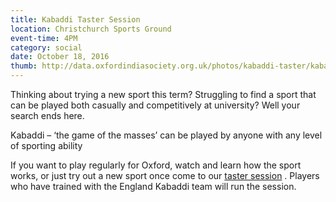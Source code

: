 ```yaml
---
title: Kabaddi Taster Session
location: Christchurch Sports Ground
event-time: 4PM
category: social
date: October 18, 2016
thumb: http://data.oxfordindiasociety.org.uk/photos/kabaddi-taster/kabaddi-taster.jpg
---
```


Thinking about trying a new sport this term? Struggling to find a sport that can be played both casually and competitively at university? Well your search ends here.

Kabaddi – ‘the game of the masses’ can be played by anyone with any level of sporting ability

If you want to play regularly for Oxford, watch and learn how the sport works, or just try out a new sport once come to our [taster session](https://www.facebook.com/events/1298165136882659/) . Players who have trained with the England Kabaddi team will run the session.

